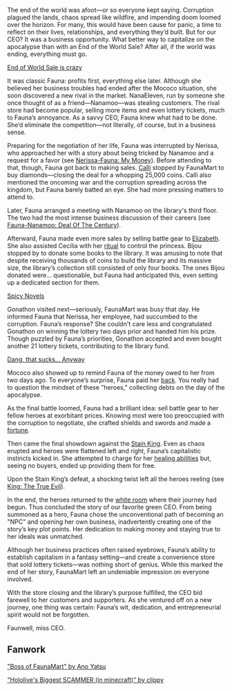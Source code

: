 <!-- title: Ceres Fauna -->
<!-- status: Alive -->

The end of the world was afoot—or so everyone kept saying. Corruption plagued the lands, chaos spread like wildfire, and impending doom loomed over the horizon. For many, this would have been cause for panic, a time to reflect on their lives, relationships, and everything they’d built. But for our CEO? It was a business opportunity. What better way to capitalize on the apocalypse than with an End of the World Sale? After all, if the world was ending, everything must go.

[End of World Sale is crazy](#embed:https://www.youtube.com/embed/8x-MVX8h9gU?si=upbpi2piV4Z8ERvt&start=142)

It was classic Fauna: profits first, everything else later. Although she believed her business troubles had ended after the Mococo situation, she soon discovered a new rival in the market. NanaEleven, run by someone she once thought of as a friend—Nanamoo—was stealing customers. The rival store had become popular, selling more items and even lottery tickets, much to Fauna’s annoyance. As a savvy CEO, Fauna knew what had to be done. She’d eliminate the competition—not literally, of course, but in a business sense.

Preparing for the negotiation of her life, Fauna was interrupted by Nerissa, who approached her with a story about being tricked by Nanamoo and a request for a favor (see [Nerissa-Fauna: My Money](#edge:fauna-nerissa)). Before attending to that, though, Fauna got back to making sales. [Calli](https://www.youtube.com/live/8x-MVX8h9gU?feature=shared&t=473) stopped by FaunaMart to buy diamonds—closing the deal for a whopping 25,000 coins. Calli also mentioned the oncoming war and the corruption spreading across the kingdom, but Fauna barely batted an eye. She had more pressing matters to attend to.

Later, Fauna arranged a meeting with Nanamoo on the library's third floor. The two had the most intense business discussion of their careers (see [Fauna-Nanamoo: Deal Of The Century](#edge:moom-fauna)).

Afterward, Fauna made even more sales by selling battle gear to [Elizabeth](https://www.youtube.com/live/8x-MVX8h9gU?feature=shared&t=2406). She also assisted Cecilia with her [ritual](https://www.youtube.com/live/8x-MVX8h9gU?feature=shared&t=2977) to control the princess. Bijou stopped by to donate some books to the library. It was amusing to note that despite receiving thousands of coins to build the library and its massive size, the library’s collection still consisted of only four books. The ones Bijou donated were... questionable, but Fauna had anticipated this, even setting up a dedicated section for them.

[Spicy Novels](#embed:https://www.youtube.com/embed/8x-MVX8h9gU?si=IMjZK6slIHg67-Pp&start=2573)

Gonathon visited next—seriously, FaunaMart was busy that day. He informed Fauna that Nerissa, her employee, had succumbed to the corruption. Fauna’s response? She couldn't care less and congratulated Gonathon on winning the lottery two days prior and handed him his prize. Though puzzled by Fauna’s priorities, Gonathon accepted and even bought another 21 lottery tickets, contributing to the library fund.

[Dang, that sucks... Anyway](#embed:https://www.youtube.com/live/8x-MVX8h9gU?feature=shared&t=4316)

Mococo also showed up to remind Fauna of the money owed to her from two days ago. To everyone’s surprise, Fauna paid her [back](https://www.youtube.com/live/8x-MVX8h9gU?feature=shared&t=5001). You really had to question the mindset of these "heroes," collecting debts on the day of the apocalypse.

As the final battle loomed, Fauna had a brilliant idea: sell battle gear to her fellow heroes at exorbitant prices. Knowing most were too preoccupied with the corruption to negotiate, she crafted shields and swords and made a [fortune](https://www.youtube.com/live/8x-MVX8h9gU?feature=shared&t=7180).

Then came the final showdown against the [Stain King](https://www.youtube.com/live/8x-MVX8h9gU?feature=shared&t=7696). Even as chaos erupted and heroes were flattened left and right, Fauna’s capitalistic instincts kicked in. She attempted to charge for her [healing abilities](https://www.youtube.com/live/8x-MVX8h9gU?feature=shared&t=7796) but, seeing no buyers, ended up providing them for free.

Upon the Stain King’s defeat, a shocking twist left all the heroes reeling (see [King: The True Evil](#node:king-of-libestal)).

In the end, the heroes returned to the [white room](https://www.youtube.com/live/8x-MVX8h9gU?feature=shared&t=9420) where their journey had begun. Thus concluded the story of our favorite green CEO. From being summoned as a hero, Fauna chose the unconventional path of becoming an "NPC" and opening her own business, inadvertently creating one of the story’s key plot points. Her dedication to making money and staying true to her ideals was unmatched.

Although her business practices often raised eyebrows, Fauna’s ability to establish capitalism in a fantasy setting—and create a convenience store that sold lottery tickets—was nothing short of genius. While this marked the end of her story, FaunaMart left an undeniable impression on everyone involved.

With the store closing and the library’s purpose fulfilled, the CEO bid farewell to her customers and supporters. As she ventured off on a new journey, one thing was certain: Fauna’s wit, dedication, and entrepreneurial spirit would not be forgotten.

Faunwell, miss CEO.

## Fanwork

["Boss of FaunaMart" by Ano Yatsu](https://www.youtube.com/watch?v=T7fHJcrmO0U)

["Hololive's Biggest SCAMMER (in minecraft)" by clippy](https://www.youtube.com/watch?v=Dyia273Gi7E&ab_channel=clippy)